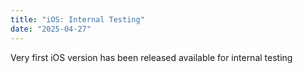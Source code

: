 ```yaml
---
title: "iOS: Internal Testing"
date: "2025-04-27"
---
```


Very first iOS version has been released available for internal testing

